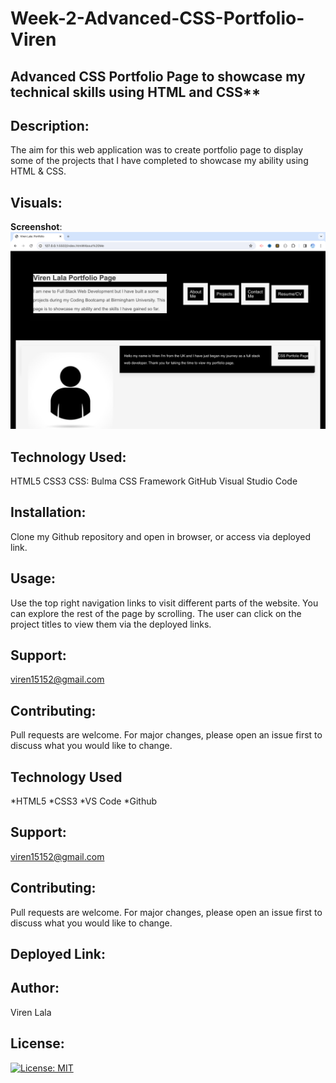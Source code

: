 # Week-2-Advanced-CSS-Portfolio-Viren
## Advanced CSS Portfolio Page to showcase my technical skills using HTML and CSS**

## Description:

The aim for this web application was to create portfolio page to display some of the projects that I have completed to showcase my ability using HTML & CSS. 

## Visuals:
**Screenshot**:![Screenshot of portfolio page](<Screenshot 2023-11-16 at 05.12.03.png>)

## Technology Used:
HTML5
CSS3
CSS: Bulma CSS Framework
GitHub
Visual Studio Code

## Installation: 
Clone my Github repository and open in browser, or access via deployed link. 

## Usage: 
Use the top right navigation links to visit different parts of the website. You can explore the rest of the page by scrolling. The user can click on the project titles to view them via the deployed links. 


## Support:
viren15152@gmail.com

## Contributing:
Pull requests are welcome. For major changes, please open an issue first
to discuss what you would like to change.

## Technology Used
*HTML5
*CSS3
*VS Code
*Github

## Support:
viren15152@gmail.com

## Contributing:
Pull requests are welcome. For major changes, please open an issue first
to discuss what you would like to change.

## Deployed Link:

## Author:
Viren Lala 

## License:
[![License: MIT](https://img.shields.io/badge/License-MIT-yellow.svg)](https://opensource.org/licenses/MIT)



